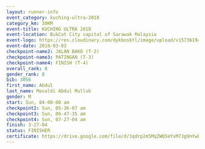 ```yaml
--- 
layout: runner-info 
event_category: kuching-ultra-2018 
category_km: 30KM 
event-title: KUCHING ULTRA 2018 
event-location: BukCat City capital of Sarawak Malaysia 
event-logo: https://res.cloudinary.com/dykbosktl/image/upload/v1573619473/Logo/kuching-ultra-2018-logo_tlpvm5.png 
event-date: 2018-03-03 
checkpoint-name2: JALAN BAKO (T-2) 
checkpoint-name3: PATINGAN (T-3) 
checkpoint-name4: FINISH (T-4) 
overall_rank: 8
gender_rank: 8
bib: 3056
first_name: Abdul
last_name: Mosaldi Abdul Mulluk
gender: M
start: Sun, 04-00-00 am
checkpoint2: Sun, 05-36-07 am
checkpoint3: Sun, 06-47-35 am
checkpoint4: Sun, 07-27-04 am
finish: 3-27-04
status: FINISHER
certificate: https://drive.google.com/file/d/1qdrp2m5MqZWQ5eYxM7Jg9nYwB9SnJ4W/view?usp=sharing","CERTIFICATE")
--- 
```

